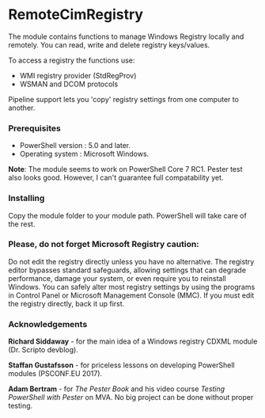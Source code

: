 # RemoteCimRegistry

The module contains functions to manage Windows Registry locally and remotely. You can read, write and delete registry keys/values.

To access a registry the functions use:
* WMI registry provider (StdRegProv)
* WSMAN and DCOM protocols

Pipeline support lets you 'copy' registry settings from one computer to another. 


### Prerequisites

* PowerShell version : 5.0 and later.
* Operating system   : Microsoft Windows.

**Note**: The module seems to work on PowerShell Core 7 RC1. Pester test also looks good. However, I can't guarantee full compatability yet. 

### Installing

Copy the module folder to your module path. PowerShell will take care of the rest.

### Please, do not forget Microsoft Registry caution:
Do not edit the registry directly unless you have no alternative. The registry editor bypasses standard safeguards, allowing settings that can degrade performance, damage your system, or even require you to reinstall Windows. You can safely alter most registry settings by using the programs in Control Panel or Microsoft Management Console (MMC). If you must edit the registry directly, back it up first.

### Acknowledgements
**Richard Siddaway** - for the main idea of a Windows registry CDXML module (Dr. Scripto devblog).

**Staffan Gustafsson** - for priceless lessons on developing PowerShell modules (PSCONF.EU 2017).

**Adam Bertram** - for *The Pester Book* and his video course *Testing PowerShell with Pester* on MVA. No big project can be done without proper testing. 
